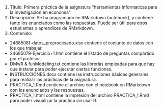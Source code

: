 1. Título: Primera práctica de la asignatura "herramientas informaticas para la investigación en economía".
2. Descripción: Se ha programado en RMarkdown (notebook), y contiene tanto los enunciados como las respuestas. Puede ser útil para otros estudiantes o aprendices de RMarkdown.
3. Contenido:
- 24685081-datos_preprocesado.xlsx contiene el conjunto de datos con los que trabajar.
- 24685079-Ejercicio+1.htm contiene el listado de preguntas compartido por el profesor.
- DMwR & funModeling.txt contiene las librerías empleadas para que hay que instalar para poder ejecutar ciertas funciones.
- INSTRUCCIONES.docx contiene las instrucciones básicas generales para realizar las prácticas de la asignatura.
- PRACTICA_1.Rmd contiene el archivo con el notebook en RMarkdown con los enunciados y las respuestas.
-  PRACTICA_1.html contiene la impresión del archivo PRACTICA_1.Rmd para poder visualizar la práctica sin usar R.
     
